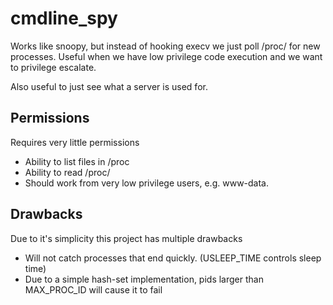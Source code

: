 # cmdline_spy

Works like snoopy, but instead of hooking execv we just poll /proc/ for new processes.
Useful when we have low privilege code execution and we want to privilege escalate.

Also useful to just see what a server is used for.

## Permissions

Requires very little permissions
- Ability to list files in /proc
- Ability to read /proc/
- Should work from very low privilege users, e.g. www-data.

## Drawbacks

Due to it's simplicity this project has multiple drawbacks
- Will not catch processes that end quickly. (USLEEP_TIME controls sleep time)
- Due to a simple hash-set implementation, pids larger than MAX_PROC_ID will cause it to fail
